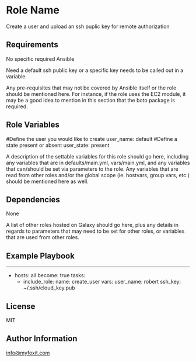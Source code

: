 Role Name
===========

Create a user and upload an ssh puplic key for remote authorization

Requirements
------------

No specific required Ansible 

Need a default ssh public key or a specific key needs to be called out in a variable

Any pre-requisites that may not be covered by Ansible itself or the role should be mentioned here. For instance, if the role uses the EC2 module, it may be a good idea to mention in this section that the boto package is required.

Role Variables
--------------
#Define the user you would like to create
user_name: default
#Define a state present or absent
user_state: present

A description of the settable variables for this role should go here, including any variables that are in defaults/main.yml, vars/main.yml, and any variables that can/should be set via parameters to the role. Any variables that are read from other roles and/or the global scope (ie. hostvars, group vars, etc.) should be mentioned here as well.

Dependencies
------------

None

A list of other roles hosted on Galaxy should go here, plus any details in regards to parameters that may need to be set for other roles, or variables that are used from other roles.

Example Playbook
----------------

---
- hosts: all
  become: true
  tasks:
     - include_role:
         name: create_user
       vars:
         user_name: robert
         ssh_key: ~/.ssh/cloud_key.pub

License
-------

MIT

Author Information
------------------

info@myfoxit.com

